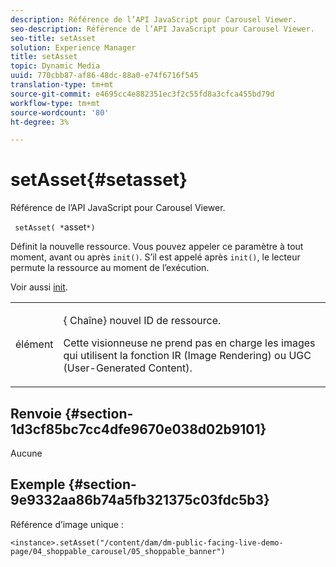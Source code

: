 ```yaml
---
description: Référence de l’API JavaScript pour Carousel Viewer.
seo-description: Référence de l’API JavaScript pour Carousel Viewer.
seo-title: setAsset
solution: Experience Manager
title: setAsset
topic: Dynamic Media
uuid: 770cbb87-af86-48dc-88a0-e74f6716f545
translation-type: tm+mt
source-git-commit: e4695cc4e882351ec3f2c55fd8a3cfca455bd79d
workflow-type: tm+mt
source-wordcount: '80'
ht-degree: 3%

---
```



# setAsset{#setasset}

Référence de l’API JavaScript pour Carousel Viewer.

` setAsset( *`asset`*)`

Définit la nouvelle ressource. Vous pouvez appeler ce paramètre à tout moment, avant ou après `init()`. S’il est appelé après `init()`, le lecteur permute la ressource au moment de l’exécution.

Voir aussi [init](../../../c-html5-aem-asset-viewers/c-html5-aem-carousel/c-html5-aem-carousel-javascriptapiref/r-html5-aem-carousel-javascriptapiref-init.md#reference-aee94dd92a28410784f7a1792e28683b).

<table id="table_896DFF34A68A403DB93A6D597461A573"> 
 <tbody> 
  <tr> 
   <td colname="col1"> <p> <span class="codeph"> <span class="varname"> élément</span> </span> </p> </td> 
   <td colname="col2"> <p>{<span class="codeph"> Chaîne</span>} nouvel ID de ressource. </p> <p>Cette visionneuse ne prend pas en charge les images qui utilisent la fonction IR (Image Rendering) ou UGC (User-Generated Content). </p> </td> 
  </tr> 
 </tbody> 
</table>

## Renvoie {#section-1d3cf85bc7cc4dfe9670e038d02b9101}

Aucune

## Exemple {#section-9e9332aa86b74a5fb321375c03fdc5b3}

Référence d’image unique :

```
<instance>.setAsset("/content/dam/dm-public-facing-live-demo-page/04_shoppable_carousel/05_shoppable_banner")
```

